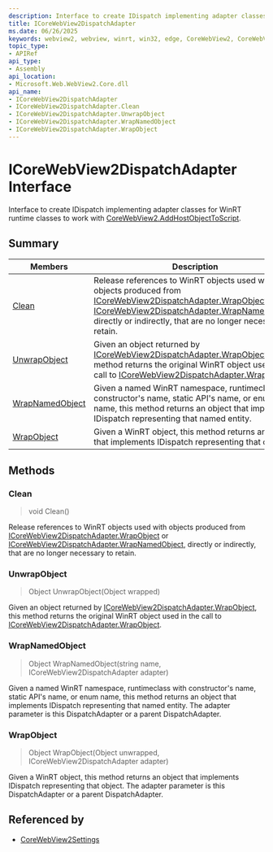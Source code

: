 ```yaml
---
description: Interface to create IDispatch implementing adapter classes for WinRT runtime classes to work with CoreWebView2.AddHostObjectToScript.
title: ICoreWebView2DispatchAdapter
ms.date: 06/26/2025
keywords: webview2, webview, winrt, win32, edge, CoreWebView2, CoreWebView2Controller, browser control, edge html, ICoreWebView2DispatchAdapter
topic_type:
- APIRef
api_type:
- Assembly
api_location:
- Microsoft.Web.WebView2.Core.dll
api_name:
- ICoreWebView2DispatchAdapter
- ICoreWebView2DispatchAdapter.Clean
- ICoreWebView2DispatchAdapter.UnwrapObject
- ICoreWebView2DispatchAdapter.WrapNamedObject
- ICoreWebView2DispatchAdapter.WrapObject
---
```


# ICoreWebView2DispatchAdapter Interface



Interface to create IDispatch implementing adapter classes for WinRT runtime classes to work with [CoreWebView2.AddHostObjectToScript](corewebview2.md#addhostobjecttoscript).

## Summary

Members|Description
--|--
[Clean](#clean) | Release references to WinRT objects used with objects produced from [ICoreWebView2DispatchAdapter.WrapObject](icorewebview2dispatchadapter.md#wrapobject) or [ICoreWebView2DispatchAdapter.WrapNamedObject](icorewebview2dispatchadapter.md#wrapnamedobject), directly or indirectly, that are no longer necessary to retain.
[UnwrapObject](#unwrapobject) | Given an object returned by [ICoreWebView2DispatchAdapter.WrapObject](icorewebview2dispatchadapter.md#wrapobject), this method returns the original WinRT object used in the call to [ICoreWebView2DispatchAdapter.WrapObject](icorewebview2dispatchadapter.md#wrapobject).
[WrapNamedObject](#wrapnamedobject) | Given a named WinRT namespace, runtimeclass with constructor's name, static API's name, or enum name, this method returns an object that implements IDispatch representing that named entity.
[WrapObject](#wrapobject) | Given a WinRT object, this method returns an object that implements IDispatch representing that object.



## Methods

### Clean

> void Clean()

Release references to WinRT objects used with objects produced from [ICoreWebView2DispatchAdapter.WrapObject](icorewebview2dispatchadapter.md#wrapobject) or [ICoreWebView2DispatchAdapter.WrapNamedObject](icorewebview2dispatchadapter.md#wrapnamedobject), directly or indirectly, that are no longer necessary to retain.



### UnwrapObject

> Object UnwrapObject(Object wrapped)

Given an object returned by [ICoreWebView2DispatchAdapter.WrapObject](icorewebview2dispatchadapter.md#wrapobject), this method returns the original WinRT object used in the call to [ICoreWebView2DispatchAdapter.WrapObject](icorewebview2dispatchadapter.md#wrapobject).



### WrapNamedObject

> Object WrapNamedObject(string name, ICoreWebView2DispatchAdapter adapter)

Given a named WinRT namespace, runtimeclass with constructor's name, static API's name, or enum name, this method returns an object that implements IDispatch representing that named entity.
The adapter parameter is this DispatchAdapter or a parent DispatchAdapter.



### WrapObject

> Object WrapObject(Object unwrapped, ICoreWebView2DispatchAdapter adapter)

Given a WinRT object, this method returns an object that implements IDispatch representing that object.
The adapter parameter is this DispatchAdapter or a parent DispatchAdapter.






## Referenced by

- [CoreWebView2Settings](corewebview2settings.md)

